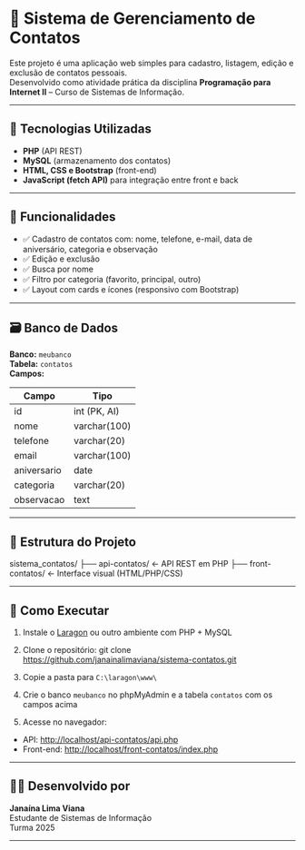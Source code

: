 # 📇 Sistema de Gerenciamento de Contatos

Este projeto é uma aplicação web simples para cadastro, listagem, edição e exclusão de contatos pessoais.  
Desenvolvido como atividade prática da disciplina **Programação para Internet II** – Curso de Sistemas de Informação.

---

## 🔧 Tecnologias Utilizadas

- **PHP** (API REST)
- **MySQL** (armazenamento dos contatos)
- **HTML, CSS e Bootstrap** (front-end)
- **JavaScript (fetch API)** para integração entre front e back

---

## 🎯 Funcionalidades

- ✅ Cadastro de contatos com: nome, telefone, e-mail, data de aniversário, categoria e observação
- ✅ Edição e exclusão
- ✅ Busca por nome
- ✅ Filtro por categoria (favorito, principal, outro)
- ✅ Layout com cards e ícones (responsivo com Bootstrap)

---

## 🗃️ Banco de Dados

**Banco:** `meubanco`  
**Tabela:** `contatos`  
**Campos:**

| Campo        | Tipo         |
|--------------|--------------|
| id           | int (PK, AI) |
| nome         | varchar(100) |
| telefone     | varchar(20)  |
| email        | varchar(100) |
| aniversario  | date         |
| categoria    | varchar(20)  |
| observacao   | text         |

---

## 📂 Estrutura do Projeto

sistema_contatos/
├── api-contatos/ ← API REST em PHP
├── front-contatos/ ← Interface visual (HTML/PHP/CSS)

---

## 📌 Como Executar

1. Instale o [Laragon](https://laragon.org) ou outro ambiente com PHP + MySQL
2. Clone o repositório:
git clone https://github.com/janainalimaviana/sistema-contatos.git

3. Copie a pasta para `C:\laragon\www\`
4. Crie o banco `meubanco` no phpMyAdmin e a tabela `contatos` com os campos acima
5. Acesse no navegador:
- API: [http://localhost/api-contatos/api.php](http://localhost/api-contatos/api.php)
- Front-end: [http://localhost/front-contatos/index.php](http://localhost/front-contatos/index.php)

---

## 👩‍💻 Desenvolvido por

**Janaína Lima Viana**  
Estudante de Sistemas de Informação  
Turma 2025

---


